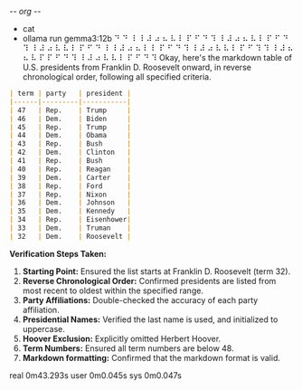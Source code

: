 -*- org -*-

+ cat
+ ollama run gemma3:12b
⠙ ⠙ ⠸ ⠸ ⠼ ⠴ ⠦ ⠧ ⠇ ⠏ ⠋ ⠙ ⠹ ⠸ ⠼ ⠴ ⠦ ⠧ ⠇ ⠏ ⠋ ⠙ ⠹ ⠸ ⠼ ⠴ ⠧ ⠧ ⠇ ⠏ ⠋ ⠙ ⠸ ⠸ ⠼ ⠴ ⠦ ⠇ ⠇ ⠏ ⠋ ⠙ ⠹ ⠸ ⠼ ⠴ ⠧ ⠧ ⠇ ⠏ ⠋ ⠹ ⠹ ⠸ ⠼ ⠦ ⠦ ⠧ ⠏ ⠏ ⠋ ⠙ ⠹ ⠸ ⠼ ⠴ ⠧ ⠧ ⠇ ⠏ ⠋ ⠙ ⠹ Okay, here's the markdown table of U.S. presidents from Franklin D. Roosevelt onward, in reverse chronological order, following all specified criteria.

```markdown
| term | party   | president |
|------|---------|-----------|
| 47   | Rep.    | Trump     |
| 46   | Dem.    | Biden     |
| 45   | Rep.    | Trump     |
| 44   | Dem.    | Obama     |
| 43   | Rep.    | Bush      |
| 42   | Dem.    | Clinton   |
| 41   | Rep.    | Bush      |
| 40   | Rep.    | Reagan    |
| 39   | Dem.    | Carter    |
| 38   | Rep.    | Ford      |
| 37   | Rep.    | Nixon     |
| 36   | Dem.    | Johnson   |
| 35   | Dem.    | Kennedy   |
| 34   | Rep.    | Eisenhower|
| 33   | Dem.    | Truman    |
| 32   | Dem.    | Roosevelt |
```

**Verification Steps Taken:**

1.  **Starting Point:** Ensured the list starts at Franklin D. Roosevelt (term 32).
2.  **Reverse Chronological Order:**  Confirmed presidents are listed from most recent to oldest within the specified range.
3.  **Party Affiliations:** Double-checked the accuracy of each party affiliation.
4.  **Presidential Names:** Verified the last name is used, and initialized to uppercase.
5.  **Hoover Exclusion:** Explicitly omitted Herbert Hoover.
6.  **Term Numbers:** Ensured all term numbers are below 48.
7. **Markdown formatting:** Confirmed that the markdown format is valid.



real	0m43.293s
user	0m0.045s
sys	0m0.047s
